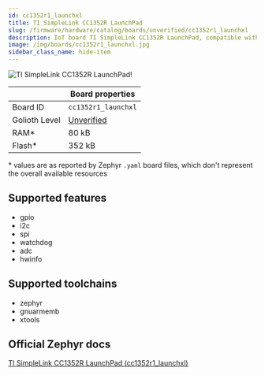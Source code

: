 ```yaml
---
id: cc1352r1_launchxl
title: TI SimpleLink CC1352R LaunchPad
slug: /firmware/hardware/catalog/boards/unverified/cc1352r1_launchxl
description: IoT board TI SimpleLink CC1352R LaunchPad, compatible with Golioth at unverified level.
image: /img/boards/cc1352r1_launchxl.jpg
sidebar_class_name: hide-item
---
```


[//]: # (This is an auto-generated file, do not edit! Changes to it will be lost upon re-generation)

![TI SimpleLink CC1352R LaunchPad!](/img/boards/cc1352r1_launchxl.jpg "TI SimpleLink CC1352R LaunchPad")

|                | Board properties     |
| -------------  | -------------------- |
| Board ID       | `cc1352r1_launchxl` |
| Golioth Level  | [Unverified](/firmware/hardware#unverified-boards) |
| RAM*           | 80 kB |
| Flash*         | 352 kB |

\* values are as reported by Zephyr `.yaml` board files, which don't represent the overall available resources



## Supported features

* gpio
* i2c
* spi
* watchdog
* adc
* hwinfo

## Supported toolchains

* zephyr
* gnuarmemb
* xtools

## Official Zephyr docs

[TI SimpleLink CC1352R LaunchPad (cc1352r1_launchxl)](https://docs.zephyrproject.org/latest/boards/ti/cc1352r1_launchxl/doc/index.html)
